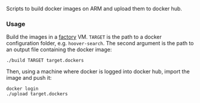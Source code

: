 Scripts to build docker images on ARM and upload them to docker hub.

### Usage
Build the images in a
[factory](https://github.com/liquidinvestigations/factory) VM. `TARGET` is the
path to a docker configuration folder, e.g. `hoover-search`. The second
argument is the path to an output file containing the docker image:

```
./build TARGET target.dockers
```

Then, using a machine where docker is logged into docker hub, import the image
and push it:

```
docker login
./upload target.dockers
```
